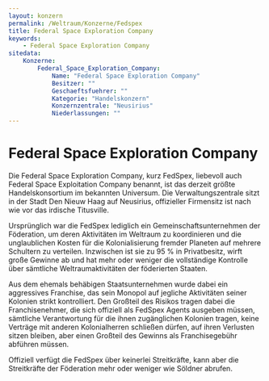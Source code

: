 ```yaml
---
layout: konzern
permalink: /Weltraum/Konzerne/Fedspex
title: Federal Space Exploration Company
keywords:
    - Federal Space Exploration Company
sitedata:
    Konzerne:
        Federal_Space_Exploration_Company:
            Name: "Federal Space Exploration Company"
            Besitzer: ""
            Geschaeftsfuehrer: ""
            Kategorie: "Handelskonzern"
            Konzernzentrale: "Neusirius"
            Niederlassungen: ""
---
```


# Federal Space Exploration Company

Die Federal Space Exploration Company, kurz FedSpex, liebevoll auch Federal Space Exploitation Company benannt, ist das derzeit größte Handelskonsortium im bekannten Universum. Die Verwaltungszentrale sitzt in der Stadt Den Nieuw Haag auf Neusirius, offizieller Firmensitz ist nach wie vor das irdische Titusville.

Ursprünglich war die FedSpex lediglich ein Gemeinschaftsunternehmen der Föderation, um deren Aktivitäten im Weltraum zu koordinieren und die unglaublichen Kosten für die Kolonialisierung fremder Planeten auf mehrere Schultern zu verteilen. Inzwischen ist sie zu 95 % in Privatbesitz, wirft große Gewinne ab und hat mehr oder weniger die vollständige Kontrolle über sämtliche Weltraumaktivitäten der föderierten Staaten.

Aus dem ehemals behäbigen Staatsunternehmen wurde dabei ein aggressives Franchise, das sein Monopol auf jegliche Aktivitäten seiner Kolonien strikt kontrolliert. Den Großteil des Risikos tragen dabei die Franchisenehmer, die sich offiziell als FedSpex Agents ausgeben müssen, sämtliche Verantwortung für die ihnen zugänglichen Kolonien tragen, keine Verträge mit anderen Kolonialherren schließen dürfen, auf ihren Verlusten sitzen bleiben, aber einen Großteil des Gewinns als Franchisegebühr abführen müssen.

Offiziell verfügt die FedSpex über keinerlei Streitkräfte, kann aber die Streitkräfte der Föderation mehr oder weniger wie Söldner abrufen.
